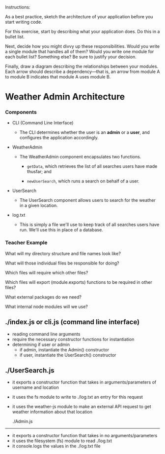 Instructions:

As a best practice, sketch the architecture of your application before you start writing code.

For this exercise, start by describing what your application does. Do this in a bullet list.

Next, decide how you might divvy up these responsibilities. Would you write a single module that handles all of them? Would you write one module for each bullet list? Something else? Be sure to justify your decision.

Finally, draw a diagram describing the relationships between your modules. Each arrow should describe a dependency—that is, an arrow from module A to module B indicates that module A uses module B.

# Weather Admin Architecture

### Components

* CLI (Command Line Interface)

  * The CLI determines whether the user is an **admin** or a **user**, and configures the application accordingly.

* WeatherAdmin

  * The WeatherAdmin component encapsulates two functions.

    * `getData`, which retrieves the list of all searches users have made thusfar; and

    * `newUserSearch`, which runs a search on behalf of a user.

* UserSearch

  * The UserSearch component allows users to search for the weather in a given location.

* log.txt

  * This is simply a file we'll use to keep track of all searches users have run. We'll use this in place of a database.


### Teacher Example

What will my directory structure and file names look like?

What will those individual files be responsible for doing?

Which files will require which other files?

Which files will export (module.exports) functions to be required in other files?

What external packages do we need?

What internal node modules will we use?

./index.js or cli.js (command line interface)
----------
- reading command line arguments
- require the necessary constructor functions for instantiation
- determining if user or admin
  - if admin, instantiate the Admin() constructor
  - if user, instantiate the UserSearch() constructor

./UserSearch.js
----------------
- it exports a constructor function that takes in arguments/parameters of username and location
- it uses the fs module to write to ./log.txt an entry for this request
- it uses the weather-js module to make an external API request to get weather information about
  that location

  ./Admin.js
-------------
- it exports a constructor function that takes in no arguments/parameters
- it uses the filesystem (fs) module to read ./log.txt
- it console.logs the values in the ./log.txt file